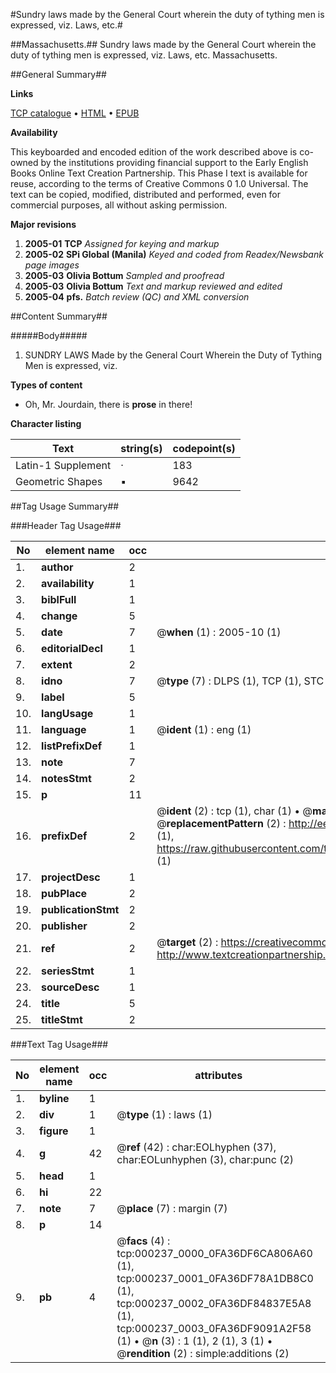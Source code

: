 #Sundry laws made by the General Court wherein the duty of tything men is expressed, viz. Laws, etc.#

##Massachusetts.##
Sundry laws made by the General Court wherein the duty of tything men is expressed, viz.
Laws, etc.
Massachusetts.

##General Summary##

**Links**

[TCP catalogue](http://www.ota.ox.ac.uk/tcp/)  • 
[HTML](http://tei.it.ox.ac.uk/tcp/Texts-HTML/free/N00/N00177.html)  • 
[EPUB](http://tei.it.ox.ac.uk/tcp/Texts-EPUB/free/N00/N00177.epub)

**Availability**

This keyboarded and encoded edition of the
	       work described above is co-owned by the institutions
	       providing financial support to the Early English Books
	       Online Text Creation Partnership. This Phase I text is
	       available for reuse, according to the terms of Creative
	       Commons 0 1.0 Universal. The text can be copied,
	       modified, distributed and performed, even for
	       commercial purposes, all without asking permission.

**Major revisions**

1. __2005-01__ __TCP__ *Assigned for keying and markup*
1. __2005-02__ __SPi Global (Manila)__ *Keyed and coded from Readex/Newsbank page images*
1. __2005-03__ __Olivia Bottum__ *Sampled and proofread*
1. __2005-03__ __Olivia Bottum__ *Text and markup reviewed and edited*
1. __2005-04__ __pfs.__ *Batch review (QC) and XML conversion*

##Content Summary##

#####Body#####

1.  SUNDRY LAWS Made by the General Court Wherein the Duty of Tything Men is expressed, viz.

**Types of content**

  * Oh, Mr. Jourdain, there is **prose** in there!

**Character listing**


|Text|string(s)|codepoint(s)|
|---|---|---|
|Latin-1 Supplement|·|183|
|Geometric Shapes|▪|9642|

##Tag Usage Summary##

###Header Tag Usage###

|No|element name|occ|attributes|
|---|---|---|---|
|1.|__author__|2||
|2.|__availability__|1||
|3.|__biblFull__|1||
|4.|__change__|5||
|5.|__date__|7| @__when__ (1) : 2005-10 (1)|
|6.|__editorialDecl__|1||
|7.|__extent__|2||
|8.|__idno__|7| @__type__ (7) : DLPS (1), TCP (1), STC (2), NOTIS (1), IMAGE-SET (1), EVANS-CITATION (1)|
|9.|__label__|5||
|10.|__langUsage__|1||
|11.|__language__|1| @__ident__ (1) : eng (1)|
|12.|__listPrefixDef__|1||
|13.|__note__|7||
|14.|__notesStmt__|2||
|15.|__p__|11||
|16.|__prefixDef__|2| @__ident__ (2) : tcp (1), char (1)  •  @__matchPattern__ (2) : ([0-9\-]+):([0-9IVX]+) (1), (.+) (1)  •  @__replacementPattern__ (2) : http://eebo.chadwyck.com/downloadtiff?vid=$1&page=$2 (1), https://raw.githubusercontent.com/textcreationpartnership/Texts/master/tcpchars.xml#$1 (1)|
|17.|__projectDesc__|1||
|18.|__pubPlace__|2||
|19.|__publicationStmt__|2||
|20.|__publisher__|2||
|21.|__ref__|2| @__target__ (2) : https://creativecommons.org/publicdomain/zero/1.0/ (1), http://www.textcreationpartnership.org/docs/. (1)|
|22.|__seriesStmt__|1||
|23.|__sourceDesc__|1||
|24.|__title__|5||
|25.|__titleStmt__|2||


###Text Tag Usage###

|No|element name|occ|attributes|
|---|---|---|---|
|1.|__byline__|1||
|2.|__div__|1| @__type__ (1) : laws (1)|
|3.|__figure__|1||
|4.|__g__|42| @__ref__ (42) : char:EOLhyphen (37), char:EOLunhyphen (3), char:punc (2)|
|5.|__head__|1||
|6.|__hi__|22||
|7.|__note__|7| @__place__ (7) : margin (7)|
|8.|__p__|14||
|9.|__pb__|4| @__facs__ (4) : tcp:000237_0000_0FA36DF6CA806A60 (1), tcp:000237_0001_0FA36DF78A1DB8C0 (1), tcp:000237_0002_0FA36DF84837E5A8 (1), tcp:000237_0003_0FA36DF9091A2F58 (1)  •  @__n__ (3) : 1 (1), 2 (1), 3 (1)  •  @__rendition__ (2) : simple:additions (2)|
